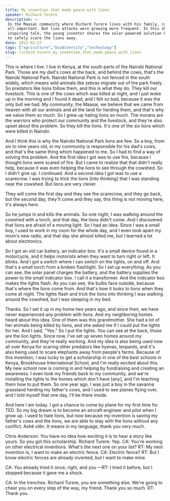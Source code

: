 ```yaml
---
title: My invention that made peace with lions
speaker: Richard Turere
description: >-
 In the Maasai community where Richard Turere lives with his family, cattle are
 all-important. But lion attacks were growing more frequent. In this short,
 inspiring talk, the young inventor shares the solar-powered solution he designed
 to safely scare the lions away.
date: 2013-02-27
tags: ["agriculture","biodiversity","technology"]
slug: richard_turere_my_invention_that_made_peace_with_lions
---
```


This is where I live. I live in Kenya, at the south parts of the Nairobi National Park.
Those are my dad's cows at the back, and behind the cows, that's the Nairobi National
Park. Nairobi National Park is not fenced in the south widely, which means wild animals
like zebras migrate out of the park freely. So predators like lions follow them, and this
is what they do. They kill our livestock. This is one of the cows which was killed at
night, and I just woke up in the morning and I found it dead, and I felt so bad, because
it was the only bull we had. My community, the Maasai, we believe that we came from heaven
with all our animals and all the land for herding them, and that's why we value them so
much. So I grew up hating lions so much. The morans are the warriors who protect our
community and the livestock, and they're also upset about this problem. So they kill the
lions. It's one of the six lions which were killed in Nairobi.

And I think this is why the Nairobi National Park lions are few. So a boy, from six to nine
years old, in my community is responsible for his dad's cows, and that's the same thing
which happened to me. So I had to find a way of solving this problem. And the first idea I
got was to use fire, because I thought lions were scared of fire. But I came to realize
that that didn't really help, because it was even helping the lions to see through the
cowshed. So I didn't give up. I continued. And a second idea I got was to use a scarecrow.
I was trying to trick the lions [into thinking] that I was standing near the cowshed. But
lions are very clever. 

They will come the first day and they see the scarecrow, and they go back, but the second
day, they'll come and they say, this thing is not moving here, it's always here.

So he jumps in and kills the animals. So one night, I was walking around the cowshed with
a torch, and that day, the lions didn't come. And I discovered that lions are afraid of a
moving light. So I had an idea. Since I was a small boy, I used to work in my room for the
whole day, and I even took apart my mom's new radio, and that day she almost killed me,
but I learned a lot about electronics. 

So I got an old car battery, an indicator box. It's a small device found in a motorcycle,
and it helps motorists when they want to turn right or left. It blinks. And I got a switch
where I can switch on the lights, on and off. And that's a small torch from a broken
flashlight. So I set up everything. As you can see, the solar panel charges the battery,
and the battery supplies the power to the small indicator box. I call it a transformer.
And the indicator box makes the lights flash. As you can see, the bulbs face outside,
because that's where the lions come from. And that's how it looks to lions when they come
at night. The lights flash and trick the lions into thinking I was walking around the
cowshed, but I was sleeping in my bed.

Thanks. So I set it up in my home two years ago, and since then, we have never experienced
any problem with lions. And my neighboring homes heard about this idea. One of them was
this grandmother. She had a lot of her animals being killed by lions, and she asked me if
I could put the lights for her. And I said, "Yes." So I put the lights. You can see at the
back, those are the lion lights. Since now, I've set up seven homes around my community,
and they're really working. And my idea is also being used now all over Kenya for scaring
other predators like hyenas, leopards, and it's also being used to scare elephants away
from people's farms. Because of this invention, I was lucky to get a scholarship in one of
the best schools in Kenya, Brookhouse International School, and I'm really excited about
this. My new school now is coming in and helping by fundraising and creating an awareness.
I even took my friends back to my community, and we're installing the lights to the homes
which don't have [any], and I'm teaching them how to put them. So one year ago, I was just
a boy in the savanna grassland herding my father's cows, and I used to see planes flying
over, and I told myself that one day, I'll be there inside.

And here I am today. I got a chance to come by plane for my first time for TED. So my big
dream is to become an aircraft engineer and pilot when I grow up. I used to hate lions, but
now because my invention is saving my father's cows and the lions, we are able to stay
with the lions without any conflict. Ashê olên. It means in my language, thank you very
much.

Chris Anderson: You have no idea how exciting it is to hear a story like yours. So you got
this scholarship. Richard Turere: Yep. CA: You're working on other electrical inventions.
What's the next one on your list? RT: My next invention is, I want to make an electric
fence. CA: Electric fence? RT: But I know electric fences are already invented, but I want
to make mine. 

CA: You already tried it once, right, and you —RT: I tried it before, but I stopped
because it gave me a shock. 

CA: In the trenches. Richard Turere, you are something else. We're going to cheer you on
every step of the way, my friend. Thank you so much. RT: Thank you. 

<!--
ad_duration=3.33
event="TED2013"
external_start_time=0
intro_duration=11.82
is_subtitle_required="True"
is_talk_featured="True"
language="en"
language_swap="False"
native_language="en"
number_of_related_talks=6
number_of_speakers=1
number_of_subtitled_videos=43
number_of_tags=3
number_of_talk_download_languages=43
number_of_talk_more_resources=0
number_of_talk_recommendations=0
number_of_talks_take_actions=0
post_ad_duration=0.83
published_timestamp="2013-03-27 13:59:29"
recording_date="2013-02-27"
speaker_description="Inventor"
speaker_is_published=1
speaker_name="Richard Turere"
speaker_what_others_say="Congratulations to Richard for thinking outside the box, to not only save the cattle but to protect the lions as well."
talk_name="My invention that made peace with lions"
talks_tags=["agriculture","biodiversity","technology"]
url_audio="https://download.ted.com/talks/RichardTurere_2013.mp3?apikey=acme-roadrunner"
url_photo_speaker="https://pe.tedcdn.com/images/ted/b15dded15148a23241457dce4f225330be980655_254x191.jpg"
url_photo_talk="https://pe.tedcdn.com/images/ted/1d369b73bf27ebdb1450605454d66229bda2ab1c_1600x1200.jpg"
url_webpage="https://www.ted.com/talks/richard_turere_my_invention_that_made_peace_with_lions"
video_type_name="TED Stage Talk"
-->